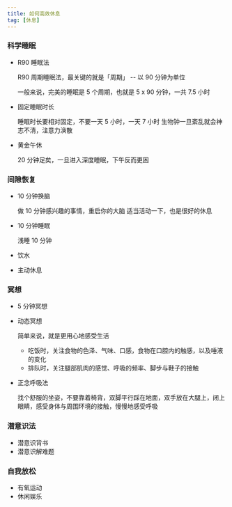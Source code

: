 ```yaml
---
title: 如何高效休息
tag: [休息]
---
```


### 科学睡眠

- R90 睡眠法

  R90 周期睡眠法，最关键的就是「周期」 -- 以 90 分钟为单位

  一般来说，完美的睡眠是 5 个周期，也就是 5 x 90 分钟，一共 7.5 小时

- 固定睡眠时长

  睡眠时长要相对固定，不要一天 5 小时，一天 7 小时
  生物钟一旦紊乱就会神志不清，注意力涣散

- 黄金午休

  20 分钟足矣，一旦进入深度睡眠，下午反而更困

### 间隙恢复

- 10 分钟换脑

  做 10 分钟感兴趣的事情，重启你的大脑
  适当活动一下，也是很好的休息

- 10 分钟睡眠

  浅睡 10 分钟

- 饮水

- 主动休息

### 冥想

- 5 分钟冥想

- 动态冥想

  简单来说，就是更用心地感受生活

  - 吃饭时，关注食物的色泽、气味、口感，食物在口腔内的触感，以及唾液的变化
  - 排队时，关注腿部肌肉的感觉、呼吸的频率、脚步与鞋子的接触

- 正念呼吸法

  找个舒服的坐姿，不要靠着椅背，双脚平行踩在地面，双手放在大腿上，闭上眼睛，感受身体与周围环境的接触，慢慢地感受呼吸

### 潜意识法

- 潜意识背书
- 潜意识解难题

### 自我放松

- 有氧运动
- 休闲娱乐
